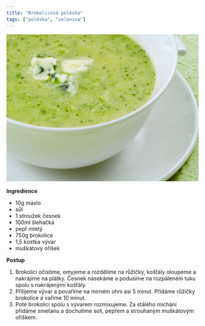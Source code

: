 ```yaml
---
title: "Brokolicová polévka"
tags: ["polévka", "zelenina"]
---
```


![brokolice](./images/brokolicova2.jpg)

**Ingredience**

- 10g máslo
- sůl
- 1 stroužek česnek
- 100ml šlehačka
- pepř mletý
- 750g brokolice
- 1,5 kostka vývar
- muškátový oříšek

**Postup**

1. Brokolici očistíme, omyjeme a rozdělíme na růžičky, košťály oloupeme a nakrájíme na plátky. Česnek nasekáme a podusíme na rozpáleném tuku spolu s nakrájenými košťály.
2. Přilijeme vývar a povaříme na mírném ohni asi 5 minut. Přidáme růžičky brokolice a vaříme 10 minut.
3. Poté brokolici spolu s vývarem rozmixujeme. Za stálého míchání přidáme smetanu a dochutíme solí, pepřem a strouhaným muškátovým oříškem.
